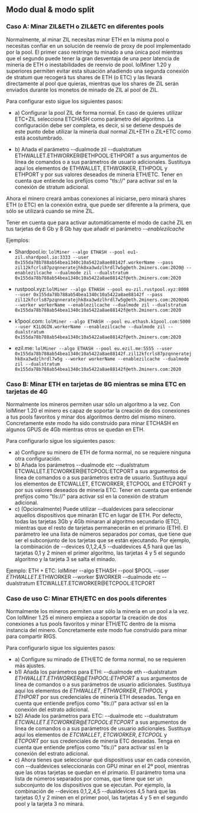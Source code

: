 ## Modo dual & modo split

### Caso A: Minar ZIL&ETH o ZIL&ETC en diferentes pools

Normalmente, al minar ZIL necesitas minar ETH en la misma pool o necesitas confiar en un solución de reenvío de proxy de pool implementado por la pool. El primer caso restringe tu minado a una única pool mientras que el segundo puede tener la gran desventaja de una peor latencia de minería de ETH o inestabilidades de reenvío de pool. lolMiner 1.20 y superiores permiten evitar esta situación añadiendo una segunda conexión de stratum que recogerá tus shares de ETH (o ETC) y las llevará directamente al pool que quieras, mientras que los shares de ZIL serán enviados durante los monetos de minado de ZIL al pool de ZIL.

Para configurar esto sigue los siguientes pasos:



* a) Configurar la pool ZIL de forma normal. En caso de quieres utilizar ETC+ZIL selecciona ETCHASH como parámetro del algoritmo. La configuración debe ser completa, es decir, si se detiene después de este punto debe utilizar la minería dual normal ZIL+ETH o ZIL+ETC como está acostumbrado. 

* b) Añada el parámetro --dualmode zil --dualstratum ETHWALLET.ETHWORKER@ETHPOOL:ETHPORT a sus argumentos de línea de comandos o a sus parámetros de usuario adicionales. Sustituya aquí los elementos de ETHWALLET, ETHWORKER, ETHPOOL y ETHPORT y por sus valores deseados de minería ETH/ETC. Tener en cuenta que entiende los prefijos como "tls://" para activar ssl en la conexión de stratum adicional.


Ahora el minero creará ambas conexiones al iniciarse, pero minará shares ETH (o ETC) en la conexión extra, que puede ser diferente a la primera, que sólo se utilizará cuando se mine ZIL. 

Tener en cuenta que para activar automáticamente el modo de caché ZIL en tus tarjetas de 6 Gb y 8 Gb hay que añadir el parámetro _--enablezilcache_

Ejemplos:

* Shardpool.io: `lolMiner --algo ETHASH --pool eu1-zil.shardpool.io:3333 --user 0x155da78b788ab54bea1340c10a5422a8ae88142f.workerName --pass zil12kfcrls87pzqnneratejhk8xa3wdzlhrdl7w5g@eth.2miners.com:2020@ --enablezilcache --dualmode zil --dualstratum 0x155da78b788ab54bea1340c10a5422a8ae88142f@eth.2miners.com:2020`

* rustpool.xyz:`lolMiner --algo ETHASH --pool eu-zil.rustpool.xyz:8008 --user 0x155da78b788ab54bea1340c10a5422a8ae88142f --pass zil12kfcrls87pzqnneratejhk8xa3wdzlhrdl7w5g@eth.2miners.com:2020@4G --worker workerName --enablezilcache --dualmode zil --dualstratum 0x155da78b788ab54bea1340c10a5422a8ae88142f@eth.2miners.com:2020`

* k1pool.com: `lolMiner --algo ETHASH --pool eu.ethash.k1pool.com:5000 --user K1LOGIN.workerName --enablezilcache --dualmode zil --dualstratum 0x155da78b788ab54bea1340c10a5422a8ae88142f@eth.2miners.com:2020`

* ezil.me: `lolMiner --algo ETHASH --pool eu.ezil.me:5555 --user 0x155da78b788ab54bea1340c10a5422a8ae88142f.zil12kfcrls87pzqnneratejhk8xa3wdzlhrdl7w5g --worker workerName --enablezilcache --dualmode zil --dualstratum 0x155da78b788ab54bea1340c10a5422a8ae88142f@eth.2miners.com:2020`



### Caso B: Minar ETH en tarjetas de 8G mientras se mina ETC en tarjetas de 4G


Normalmente los mineros permiten usar sólo un algoritmo a la vez. Con lolMiner 1.20 el minero es capaz de soportar la creación de dos conexiones a tus pools favoritos y minar dos algoritmos dentro del mismo minero. Concretamente este modo ha sido construido para minar ETCHASH en algunos GPUS de 4Gb mientras otros se quedan en ETH.

Para configurarlo sigue los siguientes pasos:

* a) Configure su minero de ETH de forma normal, no se requiere ninguna otra configuración. 
* b) Añada los parámetros --dualmode etc --dualstratum ETCWALLET.ETCWORKER@ETCPOOL:ETCPORT a sus argumentos de línea de comandos o a sus parámetros extra de usuario. Sustituya aquí los elementos de ETCWALLET, ETCWORKER, ETCPOOL and ETCPORT y por sus valores deseados de minería ETC. Tener en cuenta que entiende prefijos como "tls://" para activar ssl en la conexión de stratum adicional.
* c) (Opcionalmente) Puede utilizar --dualdevices para seleccionar aquellos dispositivos que minarán ETC en lugar de ETH. Por defecto, todas las tarjetas 3Gb y 4Gb minaran al algoritmo secundario (ETC), mientras que el resto de tarjetas permanecerán en el primario (ETH). El parámetro lee una lista de números separados por comas, que tiene que ser el subconjunto de los tarjetas que se están ejecutando. Por ejemplo, la combinación de --devices 0,1,2,4,5 --dualdevices 4,5 hará que las tarjetas 0,1 y 2 minen el primer algoritmo, las tarjetas 4 y 5 el segundo algoritmo y la tarjeta 3 se salta el minado.

Ejemplo:
ETH + ETC: lolMiner --algo ETHASH --pool $POOL --user $ETHWALLET.$ETHWORKER --worker $WORKER  --dualmode etc --dualstratum ETCWALLET.ETCWORKER@ETCPOOL:ETCPORT 

### Caso de uso C: Minar ETH/ETC en dos pools diferentes

Normalmente los mineros permiten usar sólo la minería en un pool a la vez. Con lolMiner 1.25 el minero empieza a soportar la creación de dos conexiones a tus pools favoritos y minar ETH/ETC dentro de la misma instancia del minero. Concretamente este modo fue construido para minar para compartir RIGS. 

Para configurarlo sigue los siguientes pasos:

 * a) Configure su minado de ETH/ETC de forma normal, no se requieren más ajustes.
 * b1) Añada los parámetros para ETH: --dualmode eth --dualstratum *ETHWALLET*.*ETHWORKER*@*ETHPOOL*:*ETHPORT* a sus argumentos de línea de comandos o a sus parámetros de usuario adicionales. Sustituya aquí los elementos de *ETHWALLET*, *ETHWORKER*, *ETHPOOL* y *ETHPORT* por sus credenciales de minería ETH deseadas. Tenga en cuenta que <ETHSTRATUM> entiende prefijos como "tls://" para activar ssl en la conexión del estrato adicional.
 * b2) Añade los parámetros para ETC: --dualmode etc --dualstratum *ETCWALLET*.*ETCWORKER*@*ETCPOOL*:*ETCPORT* a sus argumentos de línea de comandos o a sus parámetros de usuario adicionales. Sustituya aquí los elementos de *ETCWALLET*, *ETCWORKER*, *ETCPOOL* y *ETCPORT* por sus credenciales de minería ETC deseadas. Tenga en cuenta que <ETCSTRATUM> entiende prefijos como "tls://" para activar ssl en la conexión del estrato adicional.
 * c) Ahora tienes que seleccionar qué dispositivos usar en cada conexión, con --dualdevices seleccionarás con GPU minar en el 2º pool, mientras que las otras tarjetas se quedan en el primario. El parámetro toma una lista de números separados por comas, que tiene que ser un subconjunto de los dispositivos que se ejecutan. Por ejemplo, la combinación de --devices 0,1,2,4,5 --dualdevices 4,5 hará que las tarjetas 0,1 y 2 minen en el primer pool, las tarjetas 4 y 5 en el segundo pool y la tarjeta 3 no minará. 


